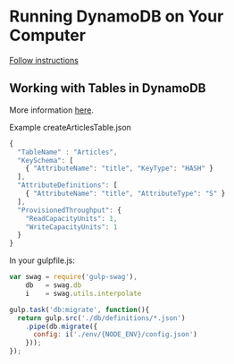 # Running DynamoDB on Your Computer

[Follow instructions](http://docs.aws.amazon.com/amazondynamodb/latest/developerguide/Tools.DynamoDBLocal.html)


## Working with Tables in DynamoDB
More information [here](http://docs.aws.amazon.com/amazondynamodb/latest/developerguide/WorkingWithTables.html).

Example createArticlesTable.json
```js
{
  "TableName" : "Articles",
  "KeySchema": [       
    { "AttributeName": "title", "KeyType": "HASH" }
  ],
  "AttributeDefinitions": [       
    { "AttributeName": "title", "AttributeType": "S" }
  ],
  "ProvisionedThroughput": {
    "ReadCapacityUnits": 1, 
    "WriteCapacityUnits": 1
  }
}
```

In your gulpfile.js:
```js
var swag = require('gulp-swag'),
    db   = swag.db
    i    = swag.utils.interpolate

gulp.task('db:migrate', function(){
  return gulp.src('./db/definitions/*.json')
    .pipe(db.migrate({
      config: i('./env/{NODE_ENV}/config.json')
    }));
});
```